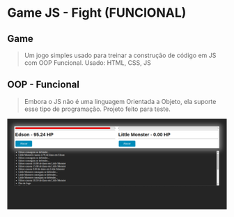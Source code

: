 # Game JS - Fight (FUNCIONAL)

## Game 
> Um jogo simples usado para treinar a construção de código em JS com OOP Funcional. 
> Usado: HTML, CSS, JS 

## OOP - Funcional
> Embora o JS não é uma linguagem Orientada a Objeto, ela suporte esse tipo de programação. Projeto feito para teste. 


<img src="https://github.com/Edsongr/js_funcional_game/blob/main/Screenshot.png?raw=true" alt="Home">
